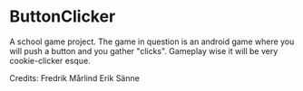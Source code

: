 ButtonClicker
=============

A school game project.
The game in question is an android game where you will push a button and you gather "clicks". Gameplay wise it will be very cookie-clicker esque.

Credits:
Fredrik Mårlind
Erik Sänne
